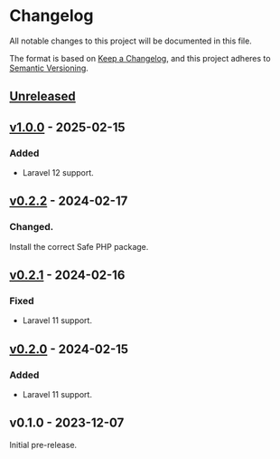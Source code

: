 # Changelog

All notable changes to this project will be documented in this file.

The format is based on [Keep a Changelog](https://keepachangelog.com/en/1.0.0/),
and this project adheres to [Semantic Versioning](https://semver.org/spec/v2.0.0.html).

## [Unreleased](https://github.com/hosmelq/laravel-pulse-schedule/compare/v1.0.0...HEAD)

## [v1.0.0](https://github.com/hosmelq/laravel-pulse-schedule/compare/v0.2.2...v1.0.0) - 2025-02-15

### Added

- Laravel 12 support.

## [v0.2.2](https://github.com/hosmelq/laravel-pulse-schedule/compare/v0.2.1...v0.2.2) - 2024-02-17

### Changed.

Install the correct Safe PHP package.

## [v0.2.1](https://github.com/hosmelq/laravel-pulse-schedule/compare/v0.2.0...v0.2.1) - 2024-02-16

### Fixed

- Laravel 11 support.

## [v0.2.0](https://github.com/hosmelq/laravel-pulse-schedule/compare/v0.1.0...v0.2.0) - 2024-02-15

### Added

- Laravel 11 support.

## v0.1.0 - 2023-12-07

Initial pre-release.

